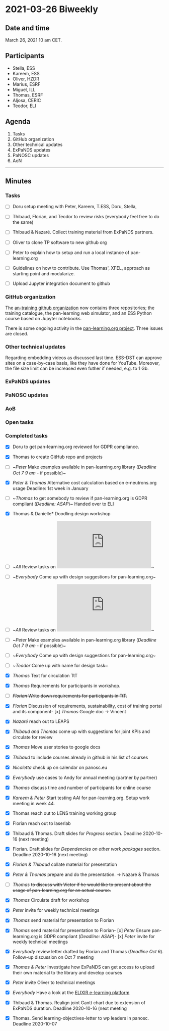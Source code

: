 

# 2021-03-26 Biweekly

## Date and time
March 26, 2021 10 am CET.

## Participants
* Stella, ESS
* Kareem, ESS
* Oliver, HZDR
* Marius, ESRF
* Miguel, ILL
* Thomas, ESRF
* Aljosa, CERIC
* Teodor, ELI


## Agenda
1. Tasks
1. GitHub organization
1. Other technical updates
1. ExPaNDS updates
1. PaNOSC updates
1. AoN

***

## Minutes

### Tasks

- [ ] Doru setup meeting with Peter, Kareem, T.ESS, Doru, Stella, 

- [ ] Thibaud, Florian, and Teodor to review risks (everybody feel free to do the same)

- [ ] Thibaud & Nazaré. Collect training material from ExPaNDS partners. 

- [ ] Oliver to clone TP software to new github org 

- [ ] Peter to explain how to setup and run a local instance of pan-learning.org

- [ ] Guidelines on how to contribute. Use Thomas', XFEL, approach as starting point and modularize. 

- [ ] Upload Jupyter integration document to github

### GitHub organization

The [an-training github organization](https://github.com/pan-training) now contains three repositories; the training catalogue, the pan-learning web simulator, and an 
ESS Python course based on Jupyter notebooks.

There is some ongoing activity in the [pan-learning.org project](https://github.com/orgs/pan-training/projects/2). Three issues are closed. 




### Other technical updates
Regarding embedding videos as discussed last time. ESS-DST can approve sites on a case-by-case basis, like they have done for YouTube. Moreover, the 
file size limit can be increased even futher if needed, e.g. to 1 Gb.


### ExPaNDS updates


### PaNOSC updates


### AoB


### Open tasks



### Completed tasks
- [x] Doru to get pan-learning.org reviewed for GDPR compliance.
- [x] Thomas to create GitHub repo and projects 
- [ ] ~*Peter* Make examples available in pan-learning.org library (*Deadline Oct 7 9 am* - if possible)~
- [x] *Peter & Thomas* Alternative cost calculation based on e-neutrons.org usage  Deadline: 1st week in January 
- [ ] ~*Thomas* to get somebody to review if pan-learning.org is GDPR compliant (*Deadline: ASAP*)~ Handed over to ELI
- [x] Thomas & Danielle* Doodling design workshop
- [ ] ~*All* Review tasks on ![mind map](https://github.com/panosc-eu/panosc/blob/master/Work%20Packages/WP8%20User%20Training/MeetingMinutes/snippets/Requirements.pdf)~
- [ ] ~*Everybody* Come up with design suggestions for pan-learning.org~ 
- [ ] ~*All* Review tasks on ![mind map](https://github.com/panosc-eu/panosc/blob/master/Work%20Packages/WP8%20User%20Training/MeetingMinutes/snippets/Requirements.pdf)~
- [ ] ~*Peter* Make examples available in pan-learning.org library (*Deadline Oct 7 9 am* - if possible)~
- [ ] ~*Everybody* Come up with design suggestions for pan-learning.org~
- [ ] ~*Teodor* Come up with name for design task~
- [x] *Thomas* Text for circulation TtT
- [x] *Thomas* Requirements for participants in workshop.
- [ ] ~~*Florian* Write down requirements for participants in TtT.~~
- [x] *Florian* Discussion of requirements, sustainability, cost of training portal and its component- [x] *Thomas* Google doc -> Vincent
- [x] *Nazaré* reach out to LEAPS 
- [x] *Thibaud and Thomas* come up with suggestions for joint KPIs and circulate for review
- [x] *Thomas* Move user stories to google docs
- [x] *Thibaud* to include courses already in github in his list of courses
- [x] *Nicoletta* check up on calendar on panosc.eu
- [x] *Everybody* use cases to Andy for annual meeting (partner by partner)
- [x] *Thomas* discuss time and number of participants for online course
- [x] *Kareem & Peter* Start testing AAI for pan-learning.org. Setup work meeting in week 44.
- [x] Thomas reach out to LENS training working group
- [x] Florian reach out to laserlab
- [x] Thibaud & Thomas. Draft slides for *Progress* section. Deadline 2020-10-16 (next meeting)
- [x] Florian. Draft slides for *Dependencies on other work packages* section. Deadline 2020-10-16 (next meeting)
- [x] *Florian & Thibaud* collate material for presentation
- [x] *Peter & Thomas* prepare and do the presentation. -> Nazaré & Thomas
- [ ] *Thomas* ~~to discuss with Victor if he would like to present about the usage of pan-learning.org for an actual course.~~
- [x] *Thomas* Circulate draft for workshop
- [x] *Peter* invite for weekly technical meetings
- [x] *Thomas* send material for presentation to Florian
- [x] *Thomas* send material for presentation to Florian- [x] *Peter* Ensure pan-learning.org is GDPR compliant (*Deadline: ASAP*)- [x] *Peter* invite for weekly technical meetings
- [x] *Everybody* review letter drafted by Florian and Thomas (*Deadline Oct 6*). Follow-up discussion on Oct 7 meeting
- [x] *Thomas & Peter* Investigate how ExPaNDS can get access to upload their own material to the library and develop courses
- [x] *Peter* invite Oliver to technical meetings
- [x] *Everybody* Have a look at the [ELIXIR e-learning platform](https://elixir.mf.uni-lj.si)
- [x] Thibaud & Thomas. Realign joint Gantt chart due to extension of ExPaNDS duration. Deadline 2020-10-16 (next meeting
- [x] Thomas. Send learning-objectives-letter to wp leaders in panosc. Deadline 2020-10-07






